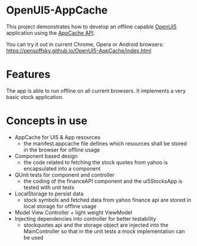 # OpenUI5-AppCache

This project demonstrates how to develop an offline capable [OpenUI5](http://openui5.org/) application using the [AppCache API](https://developer.mozilla.org/en-US/docs/Web/HTML/Using_the_application_cache).

You can try it out in current Chrome, Opera or Android browsers: 
https://pensoffsky.github.io/OpenUI5-AppCache/index.html

# Features
The app is able to run offline on all current browsers. It implements a very basic stock application.

# Concepts in use
- AppCache for UI5 & App resources
    - the manifest.appcache file defines which resources shall be stored in the browser for offline usage
- Component based design
    - the code related to fetching the stock quotes from yahoo is encapsulated into a component
- QUnit tests for component and controller
    - the coding of the financeAPI component and the ui5StocksApp is tested with unit tests
- LocalStorage to persist data
    - stock symbols and fetched data from yahoo finance api are stored in local storage for offline usage
- Model View Controller + light weight ViewModel
- Injecting dependencies into controller for better testability
    - stockquotes api and the storage object are injected into the MainController so that in the unit tests a mock implementation can be used